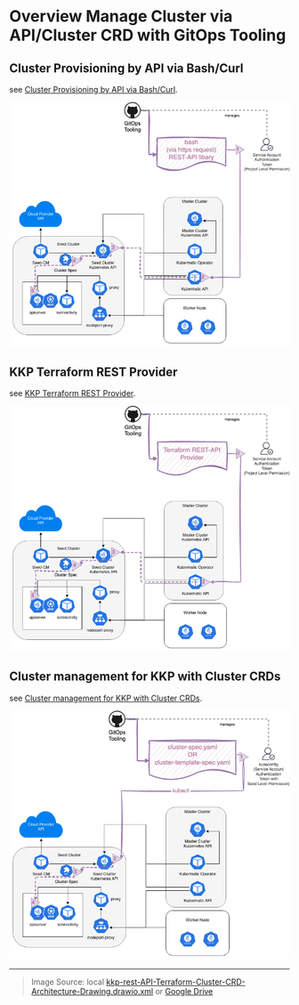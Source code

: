 # Overview Manage Cluster via API/Cluster CRD with GitOps Tooling

## Cluster Provisioning by API via Bash/Curl

see [Cluster Provisioning by API via Bash/Curl](./cluster-management-by-api/README.md).

![KKP REST-API via Bash/Curl Architecture Overview](.assets/kkp-rest-api-bash-arch.drawio.png)

## KKP Terraform REST Provider

see [KKP Terraform REST Provider](./terraform-kkp-cluster-provider/README.md).

![KKP REST-API Terraform Provider Architecture Overview](.assets/kkp-rest-api-terraform-provider-arch.png)

## Cluster management for KKP with Cluster CRDs

see [Cluster management for KKP with Cluster CRDs](./cluster-management-by-crds/README.md).

![KKP Cluster Apply via CRD Architecture Overview](.assets/kkp-cluster-apply-via-crd-arch.png)

---

> Image Source: local [kkp-rest-API-Terraform-Cluster-CRD-Architecture-Drawing.drawio.xml](.assets/kkp-rest-API-Terraform-Cluster-CRD-Architecture-Drawing.drawio.xml) or [Google Drive](https://drive.google.com/file/d/1G8-AerEndAkR17ON4DOIrOAb_-OxEVnH/view?usp=sharing)
